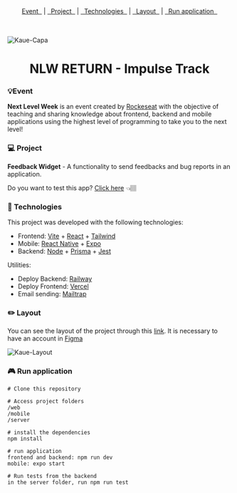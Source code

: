<div align="center">
  <a href="https://github.com/kkkaue/NLW-return-impulse#event">Event &nbsp</a> |
  <a href="https://github.com/kkkaue/NLW-return-impulse#project">&nbsp Project &nbsp</a> |
  <a href="https://github.com/kkkaue/NLW-return-impulse#technologies">&nbsp Technologies &nbsp</a> |
  <a href="https://https://github.com/kkkaue/NLW-return-impulse#event">&nbsp Layout &nbsp</a> |
  <a href="https://github.com/kkkaue/NLW-return-impulse#run-application">&nbsp Run application &nbsp</a>
</div>

<br><br>
<img align="center" alt="Kaue-Capa" src="https://user-images.githubusercontent.com/61990018/172959689-c1258dc9-8192-48c6-b721-583dc22a6493.png">
<h1 align="center" >NLW RETURN - Impulse Track</h1>
<h3>💡Event</h3>
<p>
  <strong>Next Level Week</strong> is an event created by <a href="https://www.rocketseat.com.br/">Rockeseat</a> with the objective of teaching and sharing knowledge about frontend, backend and mobile applications using the highest level of programming to take you to the next level!
</p>
<h3>💻 Project</h3>
<p>
  <strong>Feedback Widget</strong> - A functionality to send feedbacks and bug reports in an application.
</p>
<p>
  Do you want to test this app? <a href="https://nlw-return-impulse-2nombvo5y-kkkaue.vercel.app/">Click here</a> 👈🏽
</p>
<h3>🚀 Technologies</h3>
<p>
  This project was developed with the following technologies:
</p>
<ul>
  <li>Frontend: <a href="https://vitejs.dev/">Vite</a> + <a href="https://pt-br.reactjs.org/">React</a> + <a href="https://tailwindcss.com/">Tailwind</a></li>
  <li>Mobile: <a href="https://reactnative.dev/">React Native</a> + <a href="https://docs.expo.dev/get-started/installation/">Expo</a></li>
  <li>Backend: <a href="https://nodejs.org/en/">Node</a> + <a href="https://www.prisma.io/">Prisma</a> + <a href="https://jestjs.io/pt-BR/">Jest</a></li>
</ul>
<p>
  Utilities:
</p>
<ul>
  <li>Deploy Backend: <a href="https://railway.app/">Railway</a></li>
  <li>Deploy Frontend: <a href="https://vercel.com/">Vercel</a></li>
  <li>Email sending: <a href="https://mailtrap.io/">Mailtrap</a></li>
</ul>
<h3>✏️ Layout</h3>
<p>
  You can see the layout of the project through this <a href="https://www.figma.com/community/file/1102912516166573468/Feedback-Widget">link</a>. It is necessary to have an account in <a href="https://www.figma.com/">Figma</a>
</p>
<img align="center" alt="Kaue-Layout" src="https://user-images.githubusercontent.com/61990018/173116054-8e6b9693-5ba1-4f0d-bded-55e8f86d36d8.png">
<h3>🎮 Run application</h3>

```star
# Clone this repository

# Access project folders
/web
/mobile
/server

# install the dependencies
npm install

# run application
frontend and backend: npm run dev
mobile: expo start

# Run tests from the backend
in the server folder, run npm run test

```
